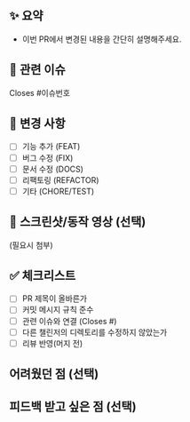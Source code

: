 <!-- PR 제목은 반드시 W{주차} 과제 - 닉네임/이름 으로 설정해주세요 -->

## ✨ 요약

-   이번 PR에서 변경된 내용을 간단히 설명해주세요.

## 🔗 관련 이슈

Closes #이슈번호 <!-- 여러 개도 가능: Closes #12, Closes #13 -->

## 📂 변경 사항

-   [ ] 기능 추가 (FEAT)
-   [ ] 버그 수정 (FIX)
-   [ ] 문서 수정 (DOCS)
-   [ ] 리팩토링 (REFACTOR)
-   [ ] 기타 (CHORE/TEST)

## 📸 스크린샷/동작 영상 (선택)

(필요시 첨부)

## ✅ 체크리스트

-   [ ] PR 제목이 올바른가
-   [ ] 커밋 메시지 규칙 준수
-   [ ] 관련 이슈와 연결 (Closes #)
-   [ ] 다른 챌린저의 디렉토리를 수정하지 않았는가
-   [ ] 리뷰 반영(머지 전)

## 어려웠던 점 (선택)

<!-- 없으면 N/A -->

## 피드백 받고 싶은 점 (선택)

<!-- 없으면 N/A -->
